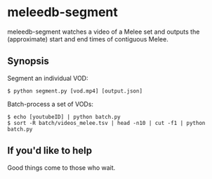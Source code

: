 # meleedb-segment

meleedb-segment watches a video of a Melee set and outputs the (approximate) start and end times of contiguous Melee.

## Synopsis
Segment an individual VOD:
```
$ python segment.py [vod.mp4] [output.json]
```
Batch-process a set of VODs:
```
$ echo [youtubeID] | python batch.py
$ sort -R batch/videos_melee.tsv | head -n10 | cut -f1 | python batch.py
```

## If you'd like to help
Good things come to those who wait.

